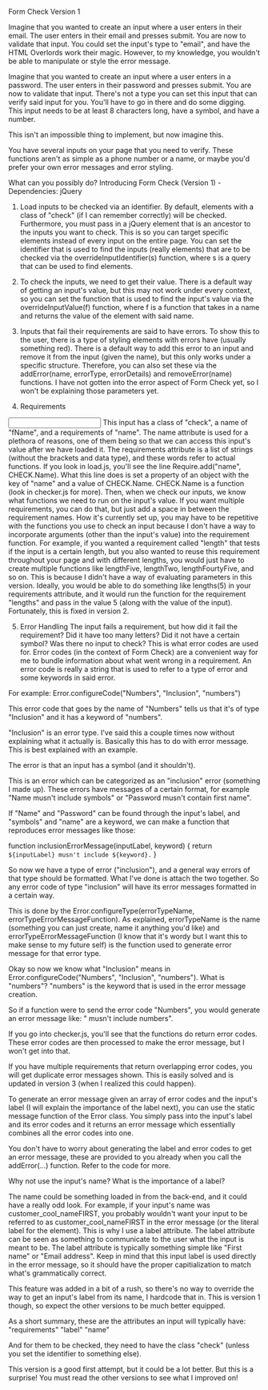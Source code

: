 Form Check
Version 1

Imagine that you wanted to create an input where a user enters in their email. 
The user enters in their email and presses submit.
You are now to validate that input.
You could set the input's type to "email", and have the HTML Overlords work their magic.
However, to my knowledge, you wouldn't be able to manipulate or style the error message.

Imagine that you wanted to create an input where a user enters in a password.
The user enters in their password and presses submit.
You are now to validate that input.
There's not a type you can set this input that can verify said input for you.
You'll have to go in there and do some digging. This input needs to be at least
8 characters long, have a symbol, and have a number.

This isn't an impossible thing to implement, but now imagine this.

You have several inputs on your page that you need to verify. These functions aren't as
simple as a phone number or a name, or maybe you'd prefer your own error messages and error styling.

What can you possibly do?
Introducing Form Check (Version 1)
  -Dependencies: jQuery
  
1. Load inputs to be checked via an identifier. By default, elements with a class of "check" (if I can remember correctly) will be checked. Furthermore, you must pass in a jQuery element that is an ancestor to the inputs you want to check. This is so you can target specific elements instead of every input on the entire page. You can set the identifier that is used to find the inputs (really elements) that are to be checked via the overrideInputIdentifier(s) function, where s is a query that can be used to find elements.

2. To check the inputs, we need to get their value. There is a default way of getting an input's value, but this may not work under every context, so you can set the function that is used to find the input's value via the overrideInputValue(f) function, where f is a function that takes in a name and returns the value of the element with said name.

3. Inputs that fail their requirements are said to have errors. To show this to the user, there is a type of styling elements with errors have (usually something red). There is a default way to add this error to an input and remove it from the input (given the name), but this only works under a specific structure. Therefore, you can also set these via the addError(name, errorType, errorDetails) and removeError(name) functions. I have not gotten into the error aspect of Form Check yet, so I won't be explaining those parameters yet.

4. Requirements
<input class="check" name="fName" requirements="name">
This input has a class of "check", a name of "fName", and a requirements of "name".
The name attribute is used for a plethora of reasons, one of them being so that we can access this input's
value after we have loaded it. 
The requirements attribute is a list of strings (without the brackets and data type), and these words refer to actual functions. If you look in load.js, you'll see the line Require.add("name", CHECK.Name). What this line does is set a property of an object with the key of "name" and a value of CHECK.Name. CHECK.Name is a function (look in checker.js for more). 
Then, when we check our inputs, we know what functions we need to run on the input's value.
If you want multiple requirements, you can do that, but just add a space in between the requirement names.
How it's currently set up, you may have to be repetitive with the functions you use to check an input because I don't have a way to incorporate arguments (other than the input's value) into the requirement function.
For example, if you wanted a requirement called "length" that tests if the input is a certain length, but you also wanted to reuse this requirement throughout your page and with different lengths, you would just have to create multiple functions like lengthFive, lengthTwo, lengthFourtyFive, and so on. This is because I didn't have a way of evaluating parameters in this version. Ideally, you would be able to do something like lengths(5) in your requirements attribute, and it would run the function for the requirement "lengths" and pass in the value 5 (along with the value of the input).
Fortunately, this is fixed in version 2.

5. Error Handling
The input fails a requirement, but how did it fail the requirement? Did it have too many letters? Did it not have a certain symbol? Was there no input to check? This is what error codes are used for. Error codes (in the context of Form Check) are a convenient way for me to bundle information about what went wrong in a requirement. An error code is really a string that is used to refer to a type of error and some keywords in said error.

For example:
Error.configureCode("Numbers", "Inclusion", "numbers")

This error code that goes by the name of "Numbers" tells us that it's of type "Inclusion" and it has a keyword of "numbers". 

"Inclusion" is an error type. I've said this a couple times now without explaining what it actually is. Basically this has to do with error message. This is best explained with an example.

The error is that an input has a symbol (and it shouldn't).

This is an error which can be categorized as an "inclusion" error (something I made up). These errors have messages of a certain format, for example "Name musn't include symbols" or "Password musn't contain first name".

If "Name" and "Password" can be found through the input's label, and "symbols" and "name" are a keyword, we can make a function that reproduces error messages like those:

function inclusionErrorMessage(inputLabel, keyword) {
	return `${inputLabel} musn't include ${keyword}.`
}

So now we have a type of error ("inclusion"), and a general way errors of that type should be formatted. What I've done is attach the two together. So any error code of type "inclusion" will have its error messages formatted in a certain way.

This is done by the Error.configureType(errorTypeName, errorTypeErrorMessageFunction). As explained, errorTypeName is the name (something you can just create, name it anything you'd like) and errorTypeErrorMessageFunction (I know that it's wordy but I want this to make sense to my future self) is the function used to generate error message for that error type.

Okay so now we know what "Inclusion" means in Error.configureCode("Numbers", "Inclusion", "numbers"). What is "numbers"? "numbers" is the keyword that is used in the error message creation.

So if a function were to send the error code "Numbers", you would generate an error message like: "<inputLabel> musn't include numbers".

If you go into checker.js, you'll see that the functions do return error codes. These error codes are then processed to make the error message, but I won't get into that.

If you have multiple requirements that return overlapping error codes, you will get duplicate error messages shown. This is easily solved and is updated in version 3 (when I realized this could happen).

To generate an error message given an array of error codes and the input's label (I will explain the importance of the label next), you can use the static message function of the Error class. You simply pass into the input's label and its error codes and it returns an error message which essentially combines all the error codes into one.

You don't have to worry about generating the label and error codes to get an error message, these are provided to you already when you call the addError(...) function. Refer to the code for more.

Why not use the input's name? What is the importance of a label?

The name could be something loaded in from the back-end, and it could have a really odd look. For example, if your input's name was customer_cool_nameFIRST, you probably wouldn't want your input to be referred to as customer_cool_nameFIRST in the error message (or the literal label for the element). This is why I use a label attribute. The label attribute can be seen as something to communicate to the user what the input is meant to be. The label attribute is typically something simple like "First name" or "Email address". Keep in mind that this input label is used directly in the error message, so it should have the proper capitialization to match what's grammatically correct.

This feature was added in a bit of a rush, so there's no way to override the way to get an input's label from its name, I hardcode that in. This is version 1 though, so expect the other versions to be much better equipped.

As a short summary, these are the attributes an input will typically have:
	"requirements"
	"label"
	"name"

And for them to be checked, they need to have the class "check" (unless you set the identifier to something else).

This version is a good first attempt, but it could be a lot better. But this is a surprise! You must read the other versions to see what I improved on!
